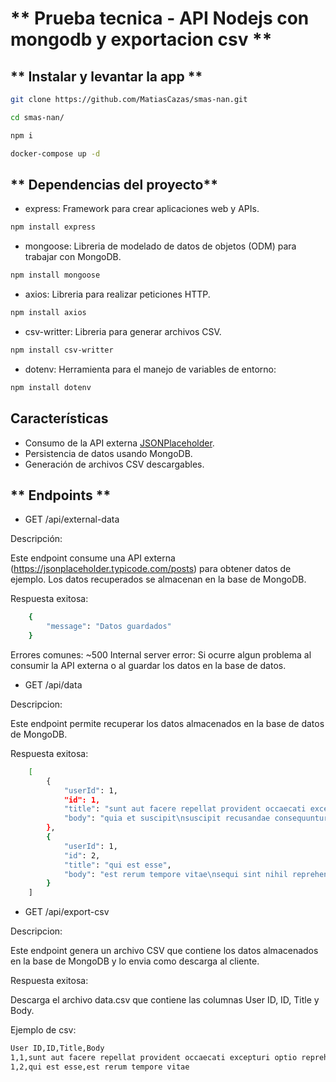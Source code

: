 # ** Prueba tecnica - API Nodejs con mongodb y exportacion csv **

## ** Instalar y levantar la app ** 

```bash
git clone https://github.com/MatiasCazas/smas-nan.git

cd smas-nan/

npm i

docker-compose up -d
```

## ** Dependencias del proyecto**

- express: Framework para crear aplicaciones web y APIs.

```bash
npm install express
```

- mongoose: Libreria de modelado de datos de objetos (ODM) para trabajar con MongoDB.

```bash
npm install mongoose
```

- axios: Libreria para realizar peticiones HTTP.

```bash
npm install axios
```

- csv-writter: Libreria para generar archivos CSV.

```bash
npm install csv-writter
```

- dotenv: Herramienta para el manejo de variables de entorno:

```bash
npm install dotenv
```

## **Características**
- Consumo de la API externa [JSONPlaceholder](https://jsonplaceholder.typicode.com/posts).
- Persistencia de datos usando MongoDB.
- Generación de archivos CSV descargables.

## ** Endpoints **

- GET /api/external-data

Descripción:

Este endpoint consume una API externa (https://jsonplaceholder.typicode.com/posts) para obtener datos de ejemplo. Los datos recuperados se almacenan en la base de MongoDB.

Respuesta exitosa:
```bash
    {
        "message": "Datos guardados"
    }
```
Errores comunes:
~500 Internal server error: Si ocurre algun problema al consumir la API externa o al guardar los datos en la base de datos.


- GET /api/data

Descripcion:

Este endpoint permite recuperar los datos almacenados en la base de datos de MongoDB. 

Respuesta exitosa:
```bash
    [
        {
            "userId": 1,
            "id": 1,
            "title": "sunt aut facere repellat provident occaecati excepturi optio reprehenderit",
            "body": "quia et suscipit\nsuscipit recusandae consequuntur expedita et cum\nreprehenderit molestiae ut ut quas totam\nnostrum rerum est autem sunt rem eveniet architecto"
        },
        {
            "userId": 1,
            "id": 2,
            "title": "qui est esse",
            "body": "est rerum tempore vitae\nsequi sint nihil reprehenderit dolor beatae ea dolores neque\nfugiat blanditiis voluptate porro vel nihil molestiae ut reiciendis\nqui aperiam non debitis possimus qui neque nisi nulla"
        }
    ]
```
- GET /api/export-csv

Descripcion:

Este endpoint genera un archivo CSV que contiene los datos almacenados en la base de MongoDB y lo envia como descarga al cliente. 

Respuesta exitosa:

Descarga el archivo data.csv que contiene las columnas User ID, ID, Title y Body.

Ejemplo de csv:
```bash
User ID,ID,Title,Body
1,1,sunt aut facere repellat provident occaecati excepturi optio reprehenderit,quia et suscipit
1,2,qui est esse,est rerum tempore vitae
```

